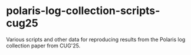 # polaris-log-collection-scripts-cug25
Various scripts and other data for reproducing results from the Polaris log collection paper from CUG'25.
